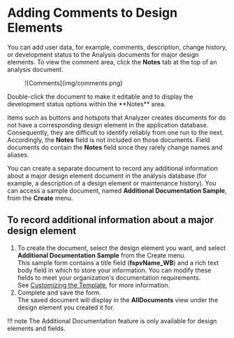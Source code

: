 # Adding Comments to Design Elements

You can add user data, for example, comments, description, change history, or development status to the Analysis documents for major design elements. To view the comment area, click the **Notes** tab at the top of an analysis document.
<figure markdown="1">
  ![Comments](img/comments.png)
</figure>
Double-click the document to make it editable and to display the development status options within the **Notes** area.

Items such as buttons and hotspots that Analyzer creates documents for do not have a corresponding design element in the application database. Consequently, they are difficult to identify reliably from one run to the next. Accordingly, the **Notes** field is not included on those documents. Field documents do contain the **Notes** field since they rarely change names and aliases.

You can create a separate document to record any additional information about a major design element document in the analysis database (for example, a description of a design element or maintenance history). You can access a sample document, named **Additional Documentation Sample**, from the **Create** menu. 

## To record additional information about a major design element
1. To create the document, select the design element you want, and select **Additional Documentation Sample** from the Create menu.  
   This sample form contains a title field (**fspvName_WB**) and a rich text body field in which to store your information. You can modify these fields to meet your organization's documentation requirements.  
   See [Customizing the Template](customizing.md), for more information.
2. Complete and save the form.  
   The saved document will display in the **AllDocuments** view under the design element you created it for.
 
!!! note
    The Additional Documentation feature is only available for design elements and fields.
